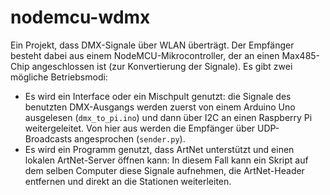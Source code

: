 # nodemcu-wdmx
Ein Projekt, dass DMX-Signale über WLAN überträgt. Der Empfänger besteht dabei aus einem NodeMCU-Mikrocontroller, der an einen Max485-Chip angeschlossen ist (zur Konvertierung der Signale).
Es gibt zwei mögliche Betriebsmodi:
- Es wird ein Interface oder ein Mischpult genutzt: die Signale des benutzten DMX-Ausgangs werden zuerst von einem Arduino Uno ausgelesen (`dmx_to_pi.ino`) und dann über I2C an einen Raspberry Pi weitergeleitet. Von hier aus werden die Empfänger über UDP-Broadcasts angesprochen (`sender.py`).
- Es wird ein Programm genutzt, dass ArtNet unterstützt und einen lokalen ArtNet-Server öffnen kann: In diesem Fall kann ein Skript auf dem selben Computer diese Signale aufnehmen, die ArtNet-Header entfernen und direkt an die Stationen weiterleiten.
